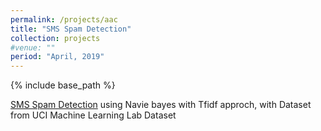 ```yaml
---
permalink: /projects/aac
title: "SMS Spam Detection"
collection: projects
#venue: ""
period: "April, 2019"
---
```


{% include base_path %}


[SMS Spam Detection](https://github.com/ahkhalwai/SMS_Spam_Detection) using Navie bayes with Tfidf approch, with Dataset from UCI Machine Learning Lab Dataset

